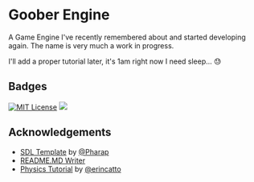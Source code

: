 
# Goober Engine

A Game Engine I've recently remembered about and started developing again. The name is very much a work in progress.

I'll add a proper tutorial later, it's 1am right now I need sleep... 😓


## Badges

[![MIT License](https://img.shields.io/badge/License-MIT-green.svg)](https://choosealicense.com/licenses/mit/) [![](https://img.shields.io/badge/status-probably_broken-purple)](https://www.ismycomputeronfire.com)


## Acknowledgements

 - [SDL Template](https://github.com/Pharap/SDL2-Project-Template) by [@Pharap](https://github.com/Pharap/SDL2-Project-Template)
 - [README.MD Writer](https://readme.so)
 - [Physics Tutorial](https://github.com/erincatto/box2d-lite/blob/master/docs/GDC2006_Catto_Erin_PhysicsTutorial.pdf) by [@erincatto](https://github.com/erincatto)
